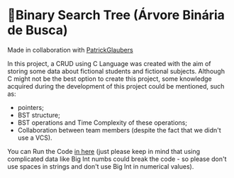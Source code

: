 # 🌲Binary Search Tree (Árvore Binária de Busca)
Made in collaboration with <a href="https://www.github.com/PatrickGlaubers">PatrickGlaubers</a>

In this project, a CRUD using C Language was created with the aim of storing some data about fictional students and fictional subjects. Although C might not be the best option to create this project, some knowledge acquired during the development of this project could be mentioned, such as:

- pointers;
- BST structure;
- BST operations and Time Complexity of these operations;
- Collaboration between team members (despite the fact that we didn't use a VCS).

You can Run the Code <a href="https://onlinegdb.com/aZaf06Gc3">in here</a> (just please keep in mind that using complicated data like Big Int numbs could break the code - so please don't use spaces in strings and don't use Big Int in numerical values).
